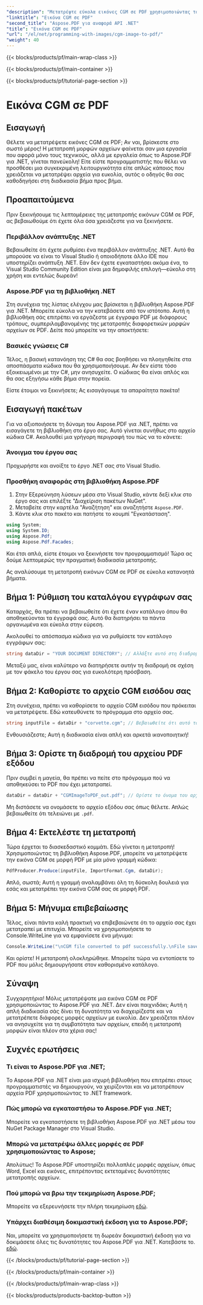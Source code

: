 ```yaml
---
"description": "Μετατρέψτε εύκολα εικόνες CGM σε PDF χρησιμοποιώντας το Aspose.PDF για .NET. Ακολουθήστε αυτόν τον απλό οδηγό βήμα προς βήμα και βελτιστοποιήστε τη διαδικασία μετατροπής αρχείων."
"linktitle": "Εικόνα CGM σε PDF"
"second_title": "Aspose.PDF για αναφορά API .NET"
"title": "Εικόνα CGM σε PDF"
"url": "/el/net/programming-with-images/cgm-image-to-pdf/"
"weight": 40
---
```


{{< blocks/products/pf/main-wrap-class >}}

{{< blocks/products/pf/main-container >}}

{{< blocks/products/pf/tutorial-page-section >}}

# Εικόνα CGM σε PDF

## Εισαγωγή

Θέλετε να μετατρέψετε εικόνες CGM σε PDF; Αν ναι, βρίσκεστε στο σωστό μέρος! Η μετατροπή μορφών αρχείων φαίνεται σαν μια εργασία που αφορά μόνο τους τεχνικούς, αλλά με εργαλεία όπως το Aspose.PDF για .NET, γίνεται πανεύκολη! Είτε είστε προγραμματιστής που θέλει να προσθέσει μια συγκεκριμένη λειτουργικότητα είτε απλώς κάποιος που χρειάζεται να μετατρέψει αρχεία για ευκολία, αυτός ο οδηγός θα σας καθοδηγήσει στη διαδικασία βήμα προς βήμα.

## Προαπαιτούμενα

Πριν ξεκινήσουμε τις λεπτομέρειες της μετατροπής εικόνων CGM σε PDF, ας βεβαιωθούμε ότι έχετε όλα όσα χρειάζεστε για να ξεκινήσετε.

### Περιβάλλον ανάπτυξης .NET

Βεβαιωθείτε ότι έχετε ρυθμίσει ένα περιβάλλον ανάπτυξης .NET. Αυτό θα μπορούσε να είναι το Visual Studio ή οποιοδήποτε άλλο IDE που υποστηρίζει ανάπτυξη .NET. Εάν δεν έχετε εγκαταστήσει ακόμα ένα, το Visual Studio Community Edition είναι μια δημοφιλής επιλογή—εύκολο στη χρήση και εντελώς δωρεάν!

### Aspose.PDF για τη βιβλιοθήκη .NET

Στη συνέχεια της λίστας ελέγχου μας βρίσκεται η βιβλιοθήκη Aspose.PDF για .NET. Μπορείτε εύκολα να την κατεβάσετε από τον ιστότοπο. Αυτή η βιβλιοθήκη σάς επιτρέπει να εργάζεστε με έγγραφα PDF με διάφορους τρόπους, συμπεριλαμβανομένης της μετατροπής διαφορετικών μορφών αρχείων σε PDF. Δείτε πού μπορείτε να την αποκτήσετε:

### Βασικές γνώσεις C#

Τέλος, η βασική κατανόηση της C# θα σας βοηθήσει να πλοηγηθείτε στα αποσπάσματα κώδικα που θα χρησιμοποιήσουμε. Αν δεν είστε τόσο εξοικειωμένοι με την C#, μην ανησυχείτε. Ο κώδικας θα είναι απλός και θα σας εξηγήσω κάθε βήμα στην πορεία.

Είστε έτοιμοι να ξεκινήσετε; Ας εισαγάγουμε τα απαραίτητα πακέτα!

## Εισαγωγή πακέτων

Για να αξιοποιήσετε τη δύναμη του Aspose.PDF για .NET, πρέπει να εισαγάγετε τη βιβλιοθήκη στο έργο σας. Αυτό γίνεται συνήθως στο αρχείο κώδικα C#. Ακολουθεί μια γρήγορη περιγραφή του πώς να το κάνετε:

### Άνοιγμα του έργου σας

Προχωρήστε και ανοίξτε το έργο .NET σας στο Visual Studio. 

### Προσθήκη αναφοράς στη βιβλιοθήκη Aspose.PDF

1. Στην Εξερεύνηση λύσεων μέσα στο Visual Studio, κάντε δεξί κλικ στο έργο σας και επιλέξτε "Διαχείριση πακέτων NuGet".
2. Μεταβείτε στην καρτέλα "Αναζήτηση" και αναζητήστε `Aspose.PDF`.
3. Κάντε κλικ στο πακέτο και πατήστε το κουμπί "Εγκατάσταση".

```csharp
using System;
using System.IO;
using Aspose.Pdf;
using Aspose.Pdf.Facades;
```

Και έτσι απλά, είστε έτοιμοι να ξεκινήσετε τον προγραμματισμό! Τώρα ας δούμε λεπτομερώς την πραγματική διαδικασία μετατροπής.

Ας αναλύσουμε τη μετατροπή εικόνων CGM σε PDF σε εύκολα κατανοητά βήματα.

## Βήμα 1: Ρύθμιση του καταλόγου εγγράφων σας

Καταρχάς, θα πρέπει να βεβαιωθείτε ότι έχετε έναν κατάλογο όπου θα αποθηκεύονται τα έγγραφά σας. Αυτό θα διατηρήσει τα πάντα οργανωμένα και εύκολα στην εύρεση. 

Ακολουθεί το απόσπασμα κώδικα για να ρυθμίσετε τον κατάλογο εγγράφων σας:

```csharp
string dataDir = "YOUR DOCUMENT DIRECTORY"; // Αλλάξτε αυτό στη διαδρομή σας
```

Μεταξύ μας, είναι καλύτερο να διατηρήσετε αυτήν τη διαδρομή σε σχέση με τον φάκελο του έργου σας για ευκολότερη πρόσβαση.

## Βήμα 2: Καθορίστε το αρχείο CGM εισόδου σας

Στη συνέχεια, πρέπει να καθορίσετε το αρχείο CGM εισόδου που πρόκειται να μετατρέψετε. Εδώ κατευθύνετε το πρόγραμμα στο αρχείο σας.

```csharp
string inputFile = dataDir + "corvette.cgm"; // Βεβαιωθείτε ότι αυτό το αρχείο υπάρχει στον κατάλογό σας
```

Ενθουσιάζεστε; Αυτή η διαδικασία είναι απλή και αρκετά ικανοποιητική!

## Βήμα 3: Ορίστε τη διαδρομή του αρχείου PDF εξόδου

Πριν συμβεί η μαγεία, θα πρέπει να πείτε στο πρόγραμμα πού να αποθηκεύσει το PDF που έχει μετατραπεί.

```csharp
dataDir = dataDir + "CGMImageToPDF_out.pdf"; // Ορίστε το όνομα του αρχείου PDF εξόδου
```

Μη διστάσετε να ονομάσετε το αρχείο εξόδου σας όπως θέλετε. Απλώς βεβαιωθείτε ότι τελειώνει με `.pdf`.

## Βήμα 4: Εκτελέστε τη μετατροπή

Τώρα έρχεται το διασκεδαστικό κομμάτι. Εδώ γίνεται η μετατροπή! Χρησιμοποιώντας τη βιβλιοθήκη Aspose.PDF, μπορείτε να μετατρέψετε την εικόνα CGM σε μορφή PDF με μία μόνο γραμμή κώδικα:

```csharp
PdfProducer.Produce(inputFile, ImportFormat.Cgm, dataDir);
```

Απλό, σωστά; Αυτή η γραμμή αναλαμβάνει όλη τη δύσκολη δουλειά για εσάς και μετατρέπει την εικόνα CGM σας σε μορφή PDF.

## Βήμα 5: Μήνυμα επιβεβαίωσης

Τέλος, είναι πάντα καλή πρακτική να επιβεβαιώνετε ότι το αρχείο σας έχει μετατραπεί με επιτυχία. Μπορείτε να χρησιμοποιήσετε το Console.WriteLine για να εμφανίσετε ένα μήνυμα:

```csharp
Console.WriteLine("\nCGM file converted to pdf successfully.\nFile saved at " + dataDir);
```

Και ορίστε! Η μετατροπή ολοκληρώθηκε. Μπορείτε τώρα να εντοπίσετε το PDF που μόλις δημιουργήσατε στον καθορισμένο κατάλογο.

## Σύναψη

Συγχαρητήρια! Μόλις μετατρέψατε μια εικόνα CGM σε PDF χρησιμοποιώντας το Aspose.PDF για .NET. Δεν είναι παιχνιδάκι; Αυτή η απλή διαδικασία σάς δίνει τη δυνατότητα να διαχειρίζεστε και να μετατρέπετε διάφορες μορφές αρχείων με ευκολία. Δεν χρειάζεται πλέον να ανησυχείτε για τη συμβατότητα των αρχείων, επειδή η μετατροπή μορφών είναι πλέον στα χέρια σας!

## Συχνές ερωτήσεις

### Τι είναι το Aspose.PDF για .NET;  
Το Aspose.PDF για .NET είναι μια ισχυρή βιβλιοθήκη που επιτρέπει στους προγραμματιστές να δημιουργούν, να χειρίζονται και να μετατρέπουν αρχεία PDF χρησιμοποιώντας το .NET framework.

### Πώς μπορώ να εγκαταστήσω το Aspose.PDF για .NET;  
Μπορείτε να εγκαταστήσετε τη βιβλιοθήκη Aspose.PDF για .NET μέσω του NuGet Package Manager στο Visual Studio.

### Μπορώ να μετατρέψω άλλες μορφές σε PDF χρησιμοποιώντας το Aspose;  
Απολύτως! Το Aspose.PDF υποστηρίζει πολλαπλές μορφές αρχείων, όπως Word, Excel και εικόνες, επιτρέποντας εκτεταμένες δυνατότητες μετατροπής αρχείων.

### Πού μπορώ να βρω την τεκμηρίωση Aspose.PDF;  
Μπορείτε να εξερευνήσετε την πλήρη τεκμηρίωση [εδώ](https://reference.aspose.com/pdf/net/).

### Υπάρχει διαθέσιμη δοκιμαστική έκδοση για το Aspose.PDF;  
Ναι, μπορείτε να χρησιμοποιήσετε τη δωρεάν δοκιμαστική έκδοση για να δοκιμάσετε όλες τις δυνατότητες του Aspose.PDF για .NET. Κατεβάστε το. [εδώ](https://releases.aspose.com/).

{{< /blocks/products/pf/tutorial-page-section >}}

{{< /blocks/products/pf/main-container >}}

{{< /blocks/products/pf/main-wrap-class >}}

{{< blocks/products/products-backtop-button >}}